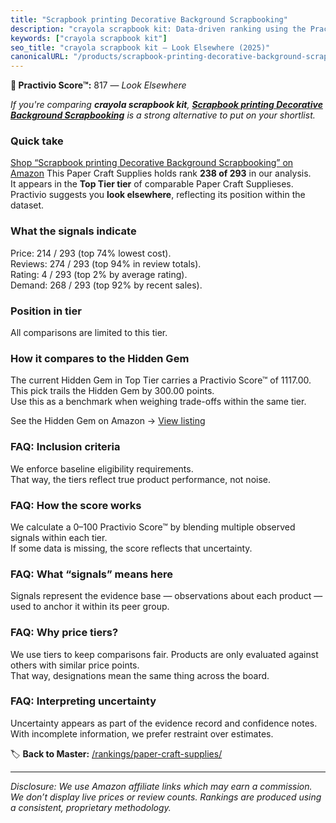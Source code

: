 ```yaml
---
title: "Scrapbook printing Decorative Background Scrapbooking"
description: "crayola scrapbook kit: Data-driven ranking using the Practivio Score™. Positioned by quality, value, demand, findability, momentum."
keywords: ["crayola scrapbook kit"]
seo_title: "crayola scrapbook kit — Look Elsewhere (2025)"
canonicalURL: "/products/scrapbook-printing-decorative-background-scrapbooking-B0F5B1Y3VL/"
---
```


**🚫 Practivio Score™:** 817 — _Look Elsewhere_


*If you're comparing **crayola scrapbook kit**, **[Scrapbook printing Decorative Background Scrapbooking](https://www.amazon.com/dp/B0F5B1Y3VL?tag=practivio-20)** is a strong alternative to put on your shortlist.*
### Quick take
[Shop “Scrapbook printing Decorative Background Scrapbooking” on Amazon](https://www.amazon.com/dp/B0F5B1Y3VL?tag=practivio-20)
This Paper Craft Supplies holds rank **238 of 293** in our analysis.  
It appears in the **Top Tier tier** of comparable Paper Craft Supplieses.  
Practivio suggests you **look elsewhere**, reflecting its position within the dataset.

### What the signals indicate
Price: 214 / 293 (top 74% lowest cost).  
Reviews: 274 / 293 (top 94% in review totals).  
Rating: 4 / 293 (top 2% by average rating).  
Demand: 268 / 293 (top 92% by recent sales).

### Position in tier
All comparisons are limited to this tier.

### How it compares to the Hidden Gem
The current Hidden Gem in Top Tier carries a Practivio Score™ of 1117.00.  
This pick trails the Hidden Gem by 300.00 points.  
Use this as a benchmark when weighing trade-offs within the same tier.  

See the Hidden Gem on Amazon → [View listing](https://www.amazon.com/dp/B079KL4C91?tag=practivio-20)

### FAQ: Inclusion criteria
We enforce baseline eligibility requirements.  
That way, the tiers reflect true product performance, not noise.

### FAQ: How the score works
We calculate a 0–100 Practivio Score™ by blending multiple observed signals within each tier.  
If some data is missing, the score reflects that uncertainty.

### FAQ: What “signals” means here
Signals represent the evidence base — observations about each product — used to anchor it within its peer group.

### FAQ: Why price tiers?
We use tiers to keep comparisons fair. Products are only evaluated against others with similar price points.  
That way, designations mean the same thing across the board.

### FAQ: Interpreting uncertainty
Uncertainty appears as part of the evidence record and confidence notes.  
With incomplete information, we prefer restraint over estimates.


🏷️ **Back to Master:** [/rankings/paper-craft-supplies/](/rankings/paper-craft-supplies/)

---
_Disclosure: We use Amazon affiliate links which may earn a commission. We don’t display live prices or review counts. Rankings are produced using a consistent, proprietary methodology._

